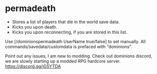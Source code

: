# permadeath
 * Stores a list of players that die in the world save data.
 * Kicks you upon death.
 * Kicks you upon reconnecting, if you are stored in this list.
 
 Use [/dominionspermadeath UserName true/false] to set manually.
 All commands/savedata/customdata is prefaced with "dominions".
 
 Point out any issues, I am new to modding.
 Check out dominions discord, we are slowly starting up a modded RPG hardcore server.
 https://discord.gg/jG5YTDA
